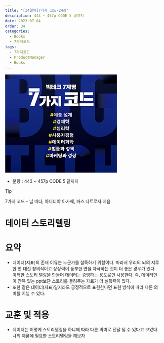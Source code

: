 ```yaml
---
title: "[34일차]7가지 코드-24장"
description: 443 ~ 457p CODE 5 끝까지
date: 2023-07-04
order: 34
categories:
  - Books
  - 7가지코드
tags:
  - 7가지코드
  - ProductManager
  - Books
---
```

![표지](./7code_img/Untitled.png)
- 분량 : 443 ~ 457p CODE 5 끝까지

>[!tip]
>7가지 코드 - 닐 메타, 아디티야 아가쉐, 파스 디트로자 지음


# 데이터 스토리텔링

# 요약

- 데이터(지표)의 존재 이유는 누군가를 설득하기 위함이다. 따라서 우리의 뇌의 지루한 면 대신 창의적이고 상상력이 풍부한 면을 자극하는 것이 더 좋은 경우가 있다. 이러한 스토리 탤링을 만들어 데이터는 증빙하는 용도로만 사용한다. 
즉, 데이터만이 잔뜩 있는 ppt보단 스토리를 들려주는 자료가 더 설득력이 있다.
- 또한 같은 데이터(지표)일지라도 긍정적으로 표현한다면 표현 방식에 따라 다른 의미를 지닐 수 있다.

# 교훈 및 적용

- 데이터는 어떻게 스토리텔링을 하냐에 따라 다른 의미로 전달 될 수 있다고 보았다. 
나의 제품에 필요한 스토리텔링을 해보자